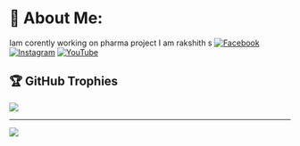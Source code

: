 # 💫 About Me:
Iam corently working on pharma project
I am rakshith s
[![Facebook](https://img.shields.io/badge/Facebook-%231877F2.svg?logo=Facebook&logoColor=white)](https://facebook.com/mr.raxxi.mk) [![Instagram](https://img.shields.io/badge/Instagram-%23E4405F.svg?logo=Instagram&logoColor=white)](https://instagram.com/mr_raxxi_mk) [![YouTube](https://img.shields.io/badge/YouTube-%23FF0000.svg?logo=YouTube&logoColor=white)](https://youtube.com/@raxxi_studio) 
## 🏆 GitHub Trophies
![](https://github-profile-trophy.vercel.app/?username=Noobcoader143&theme=radical&no-frame=false&no-bg=true&margin-w=4)

---
[![](https://visitcount.itsvg.in/api?id=Noobcoader143&icon=0&color=0)](https://visitcount.itsvg.in)

<!-- Proudly created with GPRM ( https://gprm.itsvg.in ) -->
<!---
NOOBCOADER143/NOOBCOADER143 is a ✨ special ✨ repository because its README.md (this file) appears on your GitHub profile.
You can click the Preview link to take a look at your changes.
--->
